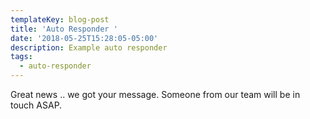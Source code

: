 ```yaml
---
templateKey: blog-post
title: 'Auto Responder '
date: '2018-05-25T15:28:05-05:00'
description: Example auto responder
tags:
  - auto-responder
---
```

Great news .. we got your message.  Someone from our team will be in touch ASAP.
